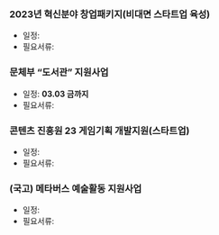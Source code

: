 ### 2023년 혁신분야 창업패키지(비대면 스타트업 육성)
- 일정: 
- 필요서류:

### 문체부 “도서관” 지원사업 
- 일정: **03.03 금까지**
- 필요서류: 

### 콘텐츠 진흥원 23 게임기획 개발지원(스타트업)
- 일정: 
- 필요서류:

### (국고) 메타버스 예술활동 지원사업
- 일정: 
- 필요서류:
